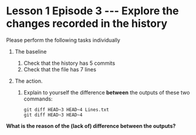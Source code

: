 
# Lesson 1 Episode 3 --- Explore the changes recorded in the history
Please perform the following tasks individually

1. The baseline
    1. Check that the history has 5 commits
    1. Check that the file has 7 lines

2. The action.
    1. Explain to yourself the difference **between** the outputs of
    these two commands:

        ```shell
        git diff HEAD~3 HEAD~4 Lines.txt
        git diff HEAD~3 HEAD~4
        ```
**What is the reason of the (lack of) difference between the outputs?**
